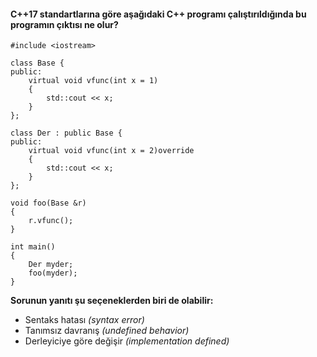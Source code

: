 #### C++17 standartlarına göre aşağıdaki C++ programı çalıştırıldığında bu programın çıktısı ne olur?


```
#include <iostream>
 
class Base {
public:
	virtual void vfunc(int x = 1)
	{
		std::cout << x;
	}
};
 
class Der : public Base {
public:
	virtual void vfunc(int x = 2)override
	{
		std::cout << x;
	}
};
 
void foo(Base &r)
{
	r.vfunc();
}
 
int main()
{
	Der myder;
	foo(myder);
}
```

__Sorunun yanıtı şu seçeneklerden biri de olabilir:__

+ Sentaks hatası *(syntax error)*
+ Tanımsız davranış *(undefined behavior)*
+ Derleyiciye göre değişir *(implementation defined)*
